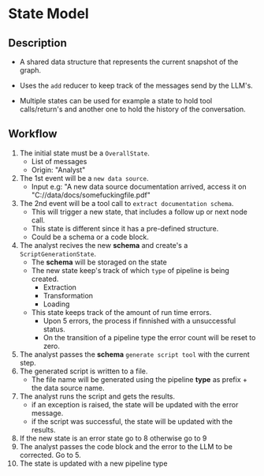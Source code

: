 # State Model

## Description
- A shared data structure that represents the current snapshot of the graph.

- Uses the `add` reducer to keep track of the messages send by the LLM's.

- Multiple states can be used for example a state to hold tool calls/return's and another one to hold the history of the conversation.

## Workflow

1. The initial state must be a `OverallState`.
    - List of messages
    - Origin: "Analyst"
2. The 1st event will be a `new data source`.
    - Input e.g: "A new data source documentation arrived, access it on "C://data/docs/somefuckingfile.pdf"
3. The 2nd event will be a tool call to `extract documentation schema`.
    - This will trigger a new state, that includes a follow up or next node call.
    - This state is different since it has a pre-defined structure.
    - Could be a schema or a code block.
4. The analyst recives the new __schema__ and create's a `ScriptGenerationState`.
    - The **schema** will be storaged on the state
    - The new state keep's track of which ``type`` of pipeline is being created.
        - Extraction
        - Transformation
        - Loading
    - This state keeps track of the amount of run time errors.
        - Upon 5 errors, the process if finnished with a unsuccessful status.
        - On the transition of a pipeline type the error count will be reset to zero.
4. The analyst passes the __schema__ `generate script tool` with the current step.
5. The generated script is written to a file.
   - The file name will be generated using the pipeline **type** as prefix + the data source name.
6. The analyst runs the script and gets the results.
    - if an exception is raised, the state will be updated with the error message.
    - if the script was successful, the state will be updated with the results.
7. If the new state is an error state go to 8 otherwise go to 9
8. The analyst passes the code block and the error to the LLM to be corrected. Go to 5.
9. The state is updated with a new pipeline type